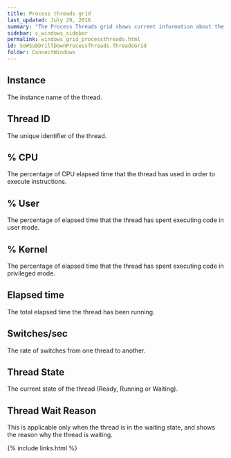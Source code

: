 ```yaml
---
title: Process threads grid
last_updated: July 29, 2016
summary: "The Process Threads grid shows current information about the threads executed by the selected process."
sidebar: c_windows_sidebar
permalink: windows_grid_processthreads.html
id: SoWSubDrillDownProcessThreads.ThreadsGrid
folder: ConnectWindows
---
```


## Instance

The instance name of the thread.

## Thread ID

The unique identifier of the thread.

## % CPU

The percentage of CPU elapsed time that the thread has used in order to execute instructions.

## % User

The percentage of elapsed time that the thread has spent executing code in user mode.

## % Kernel

The percentage of elapsed time that the thread has spent executing code in privileged mode.

## Elapsed time

The total elapsed time the thread has been running.

## Switches/sec

The rate of switches from one thread to another.

## Thread State

The current state of the thread (Ready, Running or Waiting).

## Thread Wait Reason

This is applicable only when the thread is in the waiting state, and shows the reason why the thread is waiting.


{% include links.html %}
